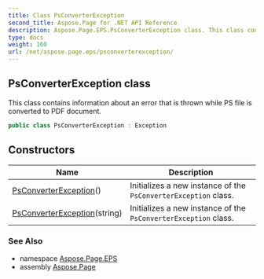 ```yaml
---
title: Class PsConverterException
second_title: Aspose.Page for .NET API Reference
description: Aspose.Page.EPS.PsConverterException class. This class contains information about an error that is thrown while PS file is converted to PDF document
type: docs
weight: 160
url: /net/aspose.page.eps/psconverterexception/
---
```

## PsConverterException class

This class contains information about an error that is thrown while PS file is converted to PDF document.

```csharp
public class PsConverterException : Exception
```

## Constructors

| Name | Description |
| --- | --- |
| [PsConverterException](psconverterexception/#constructor)() | Initializes a new instance of the `PsConverterException` class. |
| [PsConverterException](psconverterexception/#constructor_1)(string) | Initializes a new instance of the `PsConverterException` class. |

### See Also

* namespace [Aspose.Page.EPS](../../aspose.page.eps/)
* assembly [Aspose.Page](../../)


